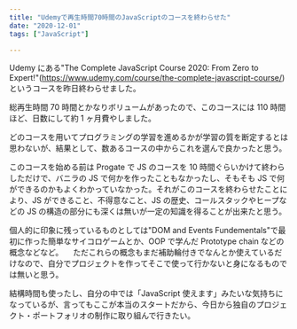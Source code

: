 ```yaml
---
title: "Udemyで再生時間70時間のJavaScriptのコースを終わらせた"
date: "2020-12-01"
tags: ["JavaScript"]

---
```


Udemy にある"The Complete JavaScript Course 2020: From Zero to Expert!"(https://www.udemy.com/course/the-complete-javascript-course/)というコースを昨日終わらせました。

総再生時間 70 時間とかなりボリュームがあったので、このコースには 110 時間ほど、日数にして約 1 ヶ月費やしました。

どのコースを用いてプログラミングの学習を進めるかが学習の質を断定するとは思わないが、結果として、数あるコースの中からこれを選んで良かったと思う。

このコースを始める前は Progate で JS のコースを 10 時間ぐらいかけて終わらしただけで、バニラの JS で何かを作ったこともなかったし、そもそも JS で何ができるのかもよくわかっていなかった。それがこのコースを終わらせたことにより、JS ができること、不得意なこと、JS の歴史、コールスタックやヒープなどの JS の構造の部分にも深くは無いが一定の知識を得ることが出来たと思う。

個人的に印象に残っているものとしては"DOM and Events Fundementals"で最初に作った簡単なサイコロゲームとか、OOP で学んだ Prototype chain などの概念などなど。
　ただこれらの概念もまだ補助輪付きでなんとか使えているだけなので、自分でプロジェクトを作ってそこで使って行かないと身になるものでは無いと思う。

結構時間も使ったし、自分の中では「JavaScript 使えます」みたいな気持ちになっているが、言ってもここが本当のスタートだから、今日から独自のプロジェクト・ポートフォリオの制作に取り組んで行きたい。
